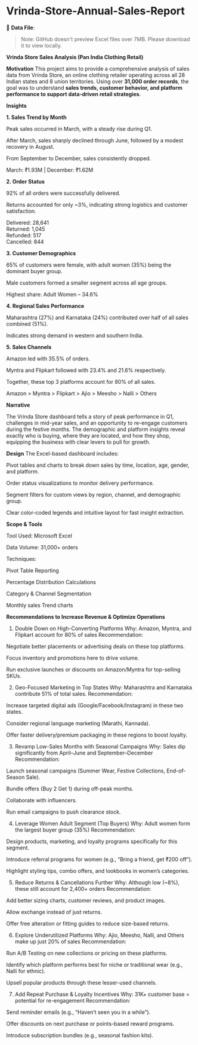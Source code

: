 # Vrinda-Store-Annual-Sales-Report
📁 **Data File**:  
> Note: GitHub doesn't preview Excel files over 7MB. Please download it to view locally.


**Vrinda Store Sales Analysis (Pan India Clothing Retail)**

**Motivation**
This project aims to provide a comprehensive analysis of sales data from Vrinda Store, an online clothing retailer operating across all 28 Indian states and 8 union territories. Using over **31,000 order records**, the goal was to understand **sales trends, customer behavior, and platform performance to support data-driven retail strategies**.


**Insights**

**1. Sales Trend by Month**

Peak sales occurred in March, with a steady rise during Q1.

After March, sales sharply declined through June, followed by a modest recovery in August.

From September to December, sales consistently dropped.

March: ₹1.93M | December: ₹1.62M

**2. Order Status**

92% of all orders were successfully delivered.

Returns accounted for only ~3%, indicating strong logistics and customer satisfaction.

Delivered: 28,641  
Returned: 1,045  
Refunded: 517  
Cancelled: 844


**3. Customer Demographics**

65% of customers were female, with adult women (35%) being the dominant buyer group.

Male customers formed a smaller segment across all age groups.

Highest share: Adult Women – 34.6%


**4. Regional Sales Performance**

Maharashtra (27%) and Karnataka (24%) contributed over half of all sales combined (51%).

Indicates strong demand in western and southern India.


**5. Sales Channels**

Amazon led with 35.5% of orders.

Myntra and Flipkart followed with 23.4% and 21.6% respectively.

Together, these top 3 platforms account for 80% of all sales.

Amazon > Myntra > Flipkart > Ajio > Meesho > Nalli > Others


**Narrative**

The Vrinda Store dashboard tells a story of peak performance in Q1, challenges in mid-year sales, and an opportunity to re-engage customers during the festive months. The demographic and platform insights reveal exactly who is buying, where they are located, and how they shop, equipping the business with clear levers to pull for growth.


**Design**
The Excel-based dashboard includes:

Pivot tables and charts to break down sales by time, location, age, gender, and platform.

Order status visualizations to monitor delivery performance.

Segment filters for custom views by region, channel, and demographic group.

Clear color-coded legends and intuitive layout for fast insight extraction.


**Scope & Tools**

Tool Used: Microsoft Excel

Data Volume: 31,000+ orders

Techniques:

Pivot Table Reporting

Percentage Distribution Calculations

Category & Channel Segmentation

Monthly sales Trend charts


**Recommendations to Increase Revenue & Optimize Operations**

1. Double Down on High-Converting Platforms
Why: Amazon, Myntra, and Flipkart account for 80% of sales
Recommendation:

Negotiate better placements or advertising deals on these top platforms.

Focus inventory and promotions here to drive volume.

Run exclusive launches or discounts on Amazon/Myntra for top-selling SKUs.

2. Geo-Focused Marketing in Top States
Why: Maharashtra and Karnataka contribute 51% of total sales.
Recommendation:

Increase targeted digital ads (Google/Facebook/Instagram) in these two states.

Consider regional language marketing (Marathi, Kannada).

Offer faster delivery/premium packaging in these regions to boost loyalty.

3. Revamp Low-Sales Months with Seasonal Campaigns
Why: Sales dip significantly from April–June and September–December
Recommendation:

Launch seasonal campaigns (Summer Wear, Festive Collections, End-of-Season Sale).

Bundle offers (Buy 2 Get 1) during off-peak months.

Collaborate with influencers.

Run email campaigns to push clearance stock.

4. Leverage Women Adult Segment (Top Buyers)
Why: Adult women form the largest buyer group (35%)
Recommendation:

Design products, marketing, and loyalty programs specifically for this segment.

Introduce referral programs for women (e.g., “Bring a friend, get ₹200 off”).

Highlight styling tips, combo offers, and lookbooks in women’s categories.

5. Reduce Returns & Cancellations Further
Why: Although low (~8%), these still account for 2,400+ orders
Recommendation:

Add better sizing charts, customer reviews, and product images.

Allow exchange instead of just returns.

Offer free alteration or fitting guides to reduce size-based returns.

6. Explore Underutilized Platforms
Why: Ajio, Meesho, Nalli, and Others make up just 20% of sales
Recommendation:

Run A/B Testing on new collections or pricing on these platforms.

Identify which platform performs best for niche or traditional wear (e.g., Nalli for ethnic).

Upsell popular products through these lesser-used channels.

7. Add Repeat Purchase & Loyalty Incentives
Why: 31K+ customer base = potential for re-engagement
Recommendation:

Send reminder emails (e.g., “Haven’t seen you in a while”).

Offer discounts on next purchase or points-based reward programs.

Introduce subscription bundles (e.g., seasonal fashion kits).
